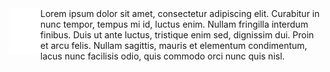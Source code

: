 <p align="center" style="display:none;"></p>
<img align="left" src="icon-light.svg?raw=true" height="75em" />
Lorem ipsum dolor sit amet, consectetur adipiscing elit. Curabitur in nunc tempor, tempus mi id, luctus enim. Nullam fringilla interdum finibus. Duis ut ante luctus, tristique enim sed, dignissim dui. Proin et arcu felis. Nullam sagittis, mauris et elementum condimentum, lacus nunc facilisis odio, quis commodo orci nunc quis nisl.

<p align="left">


</p>
